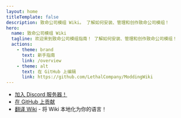 ```yaml
---
layout: home
titleTemplate: false
description: 致命公司模组 Wiki。 了解如何安装、管理和创作致命公司模组！
hero:
  name: 致命公司模组 Wiki
  tagline: 欢迎来到致命公司模组指南！ 了解如何安装、管理和创作致命公司模组！
  actions:
    - theme: brand
      text: 新手指南
      link: /overview
    - theme: alt
      text: 在 GitHub 上编辑
      link: https://github.com/LethalCompany/ModdingWiki
---
```


<script setup lang="ts">
  导入 Home 来自 './.vitepress/components/Home.vue'
  导入 HomeGroup 来自 './.vitepress/components/HomeGroup.vue'
  导入 HomeItem 来自 './.vitepress/components/HomeItem.vue'
  导入 HomeLinks 来自 './.vitepress/components/HomeLinks.vue'
</script>

<Home>
  <HomeGroup title="Installing Mods">
    <HomeItem name="Beginner's Guide" href="./overview" />
    <HomeItem name="Using r2modman" href="./installation/installing-r2modman" />
    <HomeItem name="Sharing r2modman Profiles" href="./installation/syncing-mods" />
    <HomeItem name="Configuring Mods" href="./installation/configuration" /></HomeGroup>

  <HomeGroup title="Creating Mods">
    <HomeItem name="Developer's Guide" href="./dev/overview" />
    <HomeItem name="Initial Modding Setup" href="./dev/initial-setup" />
    <HomeItem name="Modding APIs Overview" href="./dev/apis/overview" />
    <HomeItem name="Publishing Your Mod" href="./dev/publishing-your-mod" /></HomeGroup>

  <HomeGroup title="Other Resources">
    <HomeItem name="Frequently Asked Questions" href="./extras/faq" />
    <HomeItem name="Contributing Translations" href="./contribute/translating-the-wiki" />
    <HomeItem name="Contributing Articles" href="./contribute/writing-articles" />
    <HomeItem name="About" href="./extras/about" /></HomeGroup>


<HomeLinks>

- [加入 Discord 服务器！](https://discord.gg/nYcQFEpXfU)
- [在 GitHub 上贡献](https://github.com/LethalCompany/ModdingWiki)
- [翻译 Wiki](./contribute/translating-the-wiki.html) - 将 Wiki 本地化为你的语言！

</HomeLinks>
